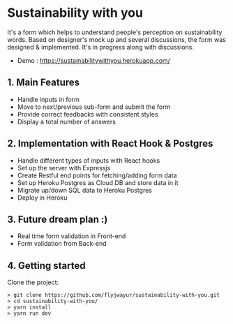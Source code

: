 # Sustainability with you

It's a form which helps to understand people's perception on sustainability words.
Based on designer's mock up and several discussions, the form was designed & implemented.
It's in progress along with discussions.

- Demo : https://sustainabilitywithyou.herokuapp.com/

## 1. Main Features

- Handle inputs in form
- Move to next/previous sub-form and submit the form
- Provide correct feedbacks with consistent styles
- Display a total number of answers

## 2. Implementation with React Hook & Postgres

- Handle different types of inputs with React hooks
- Set up the server with Expressjs
- Create Restful end points for fetching/adding form data
- Set up Heroku Postgres as Cloud DB and store data in it
- Migrate up/down SQL data to Heroku Postgres
- Deploy in Heroku

## 3. Future dream plan :)

- Real time form validation in Front-end
- Form validation from Back-end

## 4. Getting started

Clone the project:

```
> git clone https://github.com/flyjwayur/sustainability-with-you.git
> cd sustainability-with-you/
> yarn install
> yarn run dev
```
